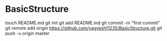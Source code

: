 BasicStructure
==============
touch README.md
git init
git add README.md
git commit -m "first commit"
git remote add origin https://github.com/yagyesh11235/BasicStructure.git
git push -u origin master

